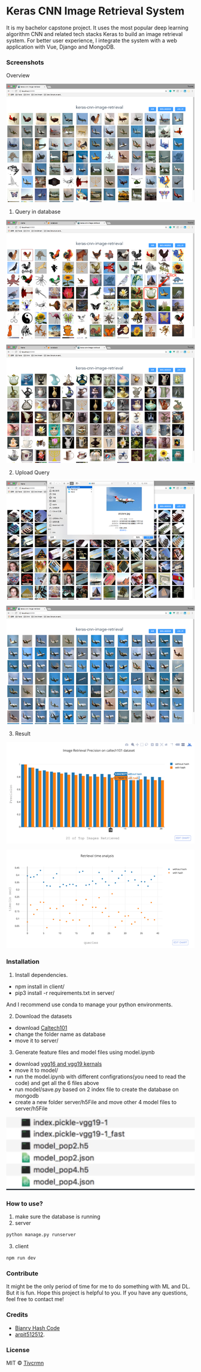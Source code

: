 # Keras CNN Image Retrieval System

It is my bachelor capstone project. It uses the most popular deep learning algorithm CNN and related tech stacks Keras to build an image retrieval system. For better user experience, I integrate the system with a web application with Vue, Django and MongoDB.

### Screenshots

Overview

![](./assets/web.png)

1. Query in database

![](./assets/query-1.png)

![](./assets/query-2.png)

2. Upload Query

![](./assets/upload-1.png)

![](./assets/upload-2.png)

3. Result

![](./assets/result-map.png)

![](./assets/result-time.png)

### Installation

1. Install dependencies.
  - npm install in client/
  - pip3 install -r requirements.txt in server/

And I recommend use conda to manage your python environments.

2. Download the datasets
 - download [Caltech101](http://www.vision.caltech.edu/Image_Datasets/Caltech101/)
 - change the folder name as database
 - move it to server/

3. Generate feature files and model files using model.ipynb
  - download [vgg16 and vgg19 kernals](https://github.com/fchollet/deep-learning-models/releases/tag/v0.1)
  - move it to model/
  - run the model.ipynb with different configrations(you need to read the code) and get all the 6 files above
  - run model/save.py based on 2 index file to create the database on mongodb
  - create a new folder server/h5File and move other 4 model files to server/h5File

  ![](./assets/file.jpg)

### How to use?

1. make sure the database is running
2. server

```python
python manage.py runserver
```
3. client

```js
npm run dev
```

### Contribute

It might be the only period of time for me to do something with ML and DL. But it is fun. Hope this project is helpful to you. If you have any questions, feel free to contact me!

### Credits
- [Bianry Hash Code](https://www.iis.sinica.edu.tw/~kevinlin311.tw/cvprw15.pdf)
- [arpit512512](https://github.com/arpit512512/Deep-Learning-of-Binary-Hash-Codes-for-Faster-Image-Retrieval).

### License
MIT © [Tivcrmn](https://github.com/Tivcrmn)

